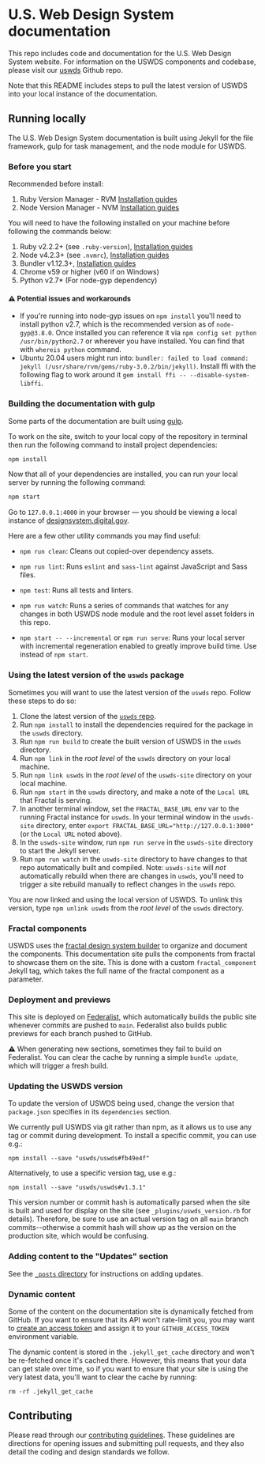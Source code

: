 # U.S. Web Design System documentation

This repo includes code and documentation for the U.S. Web Design System website. For information on the USWDS components and codebase, please visit our [uswds](https://github.com/uswds/uswds) Github repo.

Note that this README includes steps to pull the latest version of USWDS into your local instance of the documentation.

## Running locally

The U.S. Web Design System documentation is built using Jekyll for the file framework, gulp for task management, and the node module for USWDS.

### Before you start

Recommended before install:

1. Ruby Version Manager - RVM [Installation guides](https://rvm.io/rvm/install)
1. Node Version Manager - NVM [Installation guides](https://github.com/nvm-sh/nvm#installing-and-updating)

You will need to have the following installed on your machine before following the commands below:

1. Ruby v2.2.2+ (see `.ruby-version`), [Installation guides](https://www.ruby-lang.org/en/documentation/installation/)
1. Node v4.2.3+ (see `.nvmrc`), [Installation guides](https://nodejs.org/en/download/)
1. Bundler v1.12.3+, [Installation guides](http://bundler.io/v1.13/guides/using_bundler_in_application.html#getting-started---installing-bundler-and-bundle-init)
1. Chrome v59 or higher (v60 if on Windows)
1. Python v2.7* (For node-gyp dependency)

#### ⚠️ Potential issues and workarounds
- If you're running into node-gyp issues on `npm install` you'll need to install python v2.7, which is the recommended version as of `node-gyp@3.8.0`. Once installed you can reference it via `npm config set python /usr/bin/python2.7` or wherever you have installed. You can find that with `whereis python` command.
- Ubuntu 20.04 users might run into: `bundler: failed to load command: jekyll (/usr/share/rvm/gems/ruby-3.0.2/bin/jekyll)`. Install ffi with the following flag to work around it `gem install ffi -- --disable-system-libffi`.


### Building the documentation with gulp

Some parts of the documentation are built using [gulp](http://gulpjs.com/).

To work on the site, switch to your local copy of the repository in terminal then run the following command to install project dependencies:

```sh
npm install
```

Now that all of your dependencies are installed, you can run your local server by running the following command:

```sh
npm start
```

Go to `127.0.0.1:4000` in your browser — you should be viewing a local instance of [designsystem.digital.gov](https://designsystem.digital.gov).

Here are a few other utility commands you may find useful:

- `npm run clean`: Cleans out copied-over dependency assets.

- `npm run lint`: Runs `eslint` and `sass-lint` against JavaScript and Sass files.

- `npm test`: Runs all tests and linters.

- `npm run watch`: Runs a series of commands that watches for any changes in both USWDS node module and the root level asset folders in this repo.

- `npm start -- --incremental` or `npm run serve`: Runs your local server with incremental regeneration enabled to greatly improve build time. Use instead of `npm start`.

### Using the latest version of the `uswds` package

Sometimes you will want to use the latest version of the `uswds` repo. Follow these steps to do so:

1. Clone the latest version of the [`uswds` repo](https://github.com/uswds/uswds/tree/develop).
1. Run `npm install` to install the dependencies required for the package in the `uswds` directory.
1. Run `npm run build` to create the built version of USWDS in the `uswds` directory.
1. Run `npm link` in the _root level_ of the `uswds` directory on your local machine.
1. Run `npm link uswds` in the _root level_ of the `uswds-site` directory on your local machine.
1. Run `npm start` in the `uswds` directory, and make a note of the `Local URL` that Fractal is serving.
1. In another terminal window, set the `FRACTAL_BASE_URL` env var to the running Fractal instance for `uswds`. In your terminal window in the `uswds-site` directory, enter `export FRACTAL_BASE_URL="http://127.0.0.1:3000"` (or the `Local URL` noted above).
1. In the `uswds-site` window, run `npm run serve` in the `uswds-site` directory to start the Jekyll server.
1. Run `npm run watch` in the `uswds-site` directory to have changes to that repo automatically built and compiled. Note: `uswds-site` will _not_ automatically rebuild when there are changes in `uswds`, you'll need to trigger a site rebuild manually to reflect changes in the `uswds` repo.

You are now linked and using the local version of USWDS. To unlink this version, type `npm unlink uswds` from the _root level_ of the `uswds` directory.

### Fractal components

USWDS uses the [fractal design system builder](http://fractal.build/) to organize and document the components. This documentation site pulls the components from fractal to showcase them on the site. This is done with a custom `fractal_component` Jekyll tag, which takes the full name of the fractal component as a parameter.

### Deployment and previews

This site is deployed on [Federalist](https://federalist.18f.gov/), which automatically builds the public site whenever commits are pushed to `main`. Federalist also builds public previews for each branch pushed to GitHub.

⚠️ When generating new sections, sometimes they fail to build on Federalist. You can clear the cache by running a simple `bundle update`, which will trigger a fresh build.

### Updating the USWDS version

To update the version of USWDS being used, change the version that
`package.json` specifies in its `dependencies` section.

We currently pull USWDS via git rather than npm, as it allows us to
use any tag or commit during development. To install a specific commit,
you can use e.g.:

```
npm install --save "uswds/uswds#fb49e4f"
```

Alternatively, to use a specific version tag, use e.g.:

```
npm install --save "uswds/uswds#v1.3.1"
```

This version number or commit hash is automatically parsed when the site
is built and used for display on the site (see `_plugins/uswds_version.rb`
for details). Therefore, be sure to use an actual version tag on all
`main` branch commits--otherwise a commit hash will show up as the
version on the production site, which would be confusing.

### Adding content to the "Updates" section

See the [`_posts` directory](_posts/#readme) for instructions on adding updates.

### Dynamic content

Some of the content on the documentation site is dynamically fetched from
GitHub. If you want to ensure that its API won't rate-limit you, you
may want to
[create an access token](https://github.com/blog/1509-personal-api-tokens)
and assign it to your `GITHUB_ACCESS_TOKEN` environment variable.

The dynamic content is stored in the `.jekyll_get_cache` directory and
won't be re-fetched once it's cached there. However, this means that your
data can get stale over time, so if you want to ensure that your site
is using the very latest data, you'll want to clear the cache by running:

```
rm -rf .jekyll_get_cache
```

## Contributing

Please read through our [contributing guidelines](CONTRIBUTING.md). These guidelines are directions for opening issues and submitting pull requests, and they also detail the coding and design standards we follow.
